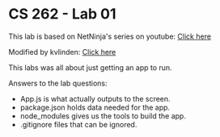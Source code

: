 # CS 262 - Lab 01

This lab is based on NetNinja's series on youtube: [Click here](https://www.youtube.com/watch?v=pflXnUNMsNk&list=PL4cUxeGkcC9ixPU-QkScoRBVxtPPzVjrQ&index=2)


Modified by kvlinden: [Click here](https://cs.calvin.edu/courses/cs/262/kvlinden/01introduction/lab.html)

This labs was all about just getting an app to run.

Answers to the lab questions:

* App.js is what actually outputs to the screen.
* package.json holds data needed for the app.
* node_modules gives us the tools to build the app.
* .gitignore files that can be ignored.